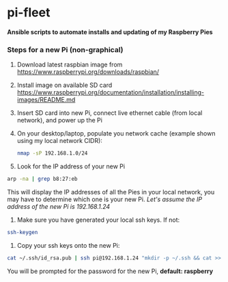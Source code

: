 # pi-fleet

#### Ansible scripts to automate installs and updating of my Raspberry Pies

### Steps for a new Pi (non-graphical)

1. Download latest raspbian image from https://www.raspberrypi.org/downloads/raspbian/

1. Install image on available SD card https://www.raspberrypi.org/documentation/installation/installing-images/README.md

1. Insert SD card into new Pi, connect live ethernet cable (from local network), and power up the Pi

1. On your desktop/laptop, populate you network cache (example shown using my local network CIDR): 
    ```bash
    nmap -sP 192.168.1.0/24
    ```
1. Look for the IP address of your new Pi
```bash
arp -na | grep b8:27:eb
```
   This will display the IP addresses of all the Pies in your local network, you may have to determine which one is your new Pi.
   *Let's assume the IP address of the new Pi is 192.168.1.24*
   
1. Make sure you have generated your local ssh keys. If not:
```bash
ssh-keygen
```
1. Copy your ssh keys onto the new Pi:
```bash
cat ~/.ssh/id_rsa.pub | ssh pi@192.168.1.24 "mkdir -p ~/.ssh && cat >>  ~/.ssh/authorized_keys"
```
   You will be prompted for the password for the new Pi, **default: raspberry**